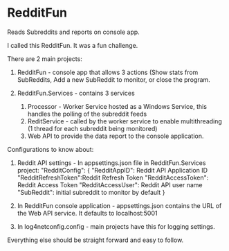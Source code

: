 # RedditFun

Reads Subreddits and reports on console app.

I called this RedditFun.  It was a fun challenge.

There are 2 main projects:
1) RedditFun - console app that allows 3 actions (Show stats from SubReddits, Add a new SubReddit to monitor, or close the program.

2) RedditFun.Services - contains 3 services 
	1. Processor - Worker Service hosted as a Windows Service, this handles the polling of the subreddit feeds
	2. ReditService - called by the worker service to enable multithreading (1 thread for each subreddit being monitored)
	3. Web API to provide the data report to the console application.

Configurations to know about:
1) Reddit API settings - 
	In appsettings.json file in RedditFun.Services project:
	"RedditConfig": 
	{
	  "RedditAppID": Reddit API Application ID
	  "RedditRefreshToken":Reddit Refresh Token
	  "RedditAccessToken": Reddit Access Token 
	  "RedditAccessUser": Reddit API user name
	  "SubReddit": initial subreddit to monitor by default
	}

2) In RedditFun console application - appsettings.json contains the URL of the Web API service.  It defaults to localhost:5001
	
3) In log4netconfig.config - main projects have this for logging settings.

Everything else should be straight forward and easy to follow.
